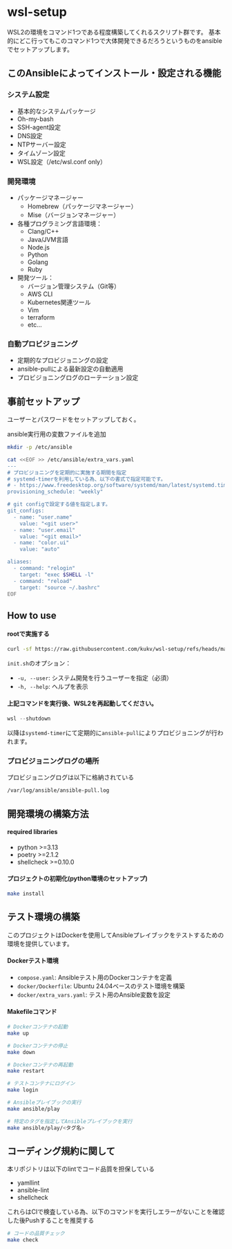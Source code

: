 # wsl-setup

WSL2の環境をコマンド1つである程度構築してくれるスクリプト群です。
基本的にどこ行ってもこのコマンド1つで大体開発できるだろうというものをansibleでセットアップします。

## このAnsibleによってインストール・設定される機能

### システム設定

- 基本的なシステムパッケージ
- Oh-my-bash
- SSH-agent設定
- DNS設定
- NTPサーバー設定
- タイムゾーン設定
- WSL設定（/etc/wsl.conf only）

### 開発環境

- パッケージマネージャー
  - Homebrew（パッケージマネージャー）
  - Mise（バージョンマネージャー）
- 各種プログラミング言語環境：
  - Clang/C++
  - Java/JVM言語
  - Node.js
  - Python
  - Golang
  - Ruby
- 開発ツール：
  - バージョン管理システム（Git等）
  - AWS CLI
  - Kubernetes関連ツール
  - Vim
  - terraform
  - etc...

### 自動プロビジョニング

- 定期的なプロビジョニングの設定
- ansible-pullによる最新設定の自動適用
- プロビジョニングログのローテーション設定

## 事前セットアップ

ユーザーとパスワードをセットアップしておく。

ansible実行用の変数ファイルを追加

```bash
mkdir -p /etc/ansible

cat <<EOF >> /etc/ansible/extra_vars.yaml
---
# プロビジョニングを定期的に実施する期間を指定
# systemd-timerを利用している為、以下の書式で指定可能です。
# - https://www.freedesktop.org/software/systemd/man/latest/systemd.time.html
provisioning_schedule: "weekly"

# git configで設定する値を指定します。
git_configs:
  - name: "user.name"
    value: "<git user>"
  - name: "user.email"
    value: "<git email>"
  - name: "color.ui"
    value: "auto"

aliases:
  - command: "relogin"
    target: "exec $SHELL -l"
  - command: "reload"
    target: "source ~/.bashrc"
EOF
```

## How to use

#### rootで実施する

```bash
curl -sf https://raw.githubusercontent.com/kukv/wsl-setup/refs/heads/main/init.sh | bash -s -- --user <開発で利用するユーザー>
```

`init.sh`のオプション：
- `-u, --user`: システム開発を行うユーザーを指定（必須）
- `-h, --help`: ヘルプを表示


#### 上記コマンドを実行後、WSL2を再起動してください。

```powershell
wsl --shutdown
```

以降は`systemd-timer`にて定期的に`ansible-pull`によりプロビジョニングが行われます。

### プロビジョニングログの場所

プロビジョニングログは以下に格納されている

```bash
/var/log/ansible/ansible-pull.log
```

## 開発環境の構築方法

#### required libraries

- python >=3.13
- poetry >=2.1.2
- shellcheck >=0.10.0

#### プロジェクトの初期化(python環境のセットアップ)

```bash
make install
```

## テスト環境の構築

このプロジェクトはDockerを使用してAnsibleプレイブックをテストするための環境を提供しています。

#### Dockerテスト環境

- `compose.yaml`: Ansibleテスト用のDockerコンテナを定義
- `docker/Dockerfile`: Ubuntu 24.04ベースのテスト環境を構築
- `docker/extra_vars.yaml`: テスト用のAnsible変数を設定

#### Makefileコマンド

```bash
# Dockerコンテナの起動
make up

# Dockerコンテナの停止
make down

# Dockerコンテナの再起動
make restart

# テストコンテナにログイン
make login

# Ansibleプレイブックの実行
make ansible/play

# 特定のタグを指定してAnsibleプレイブックを実行
make ansible/play/<タグ名>
```

## コーディング規約に関して

本リポジトリは以下のlintでコード品質を担保している

- yamllint
- ansible-lint
- shellcheck

これらはCIで検査している為、以下のコマンドを実行しエラーがないことを確認した後Pushすることを推奨する

```bash
# コードの品質チェック
make check
```
